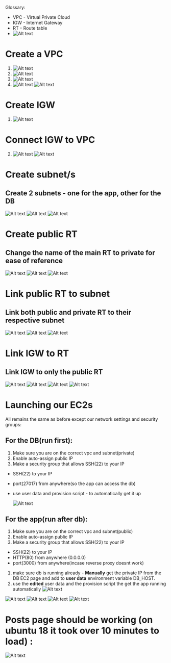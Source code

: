 Glossary:
- VPC - Virtual Private Cloud
- IGW - Internet Gateway
- RT - Route table
- ![Alt text](imgs-vpc/Internet%20Gateway%20(1).png)


# Create a VPC
1. ![Alt text](imgs-vpc/1.png)
2. ![Alt text](imgs-vpc/2.png)
3. ![Alt text](imgs-vpc/3.png)
4. ![Alt text](imgs-vpc/4.png)
![Alt text](imgs-vpc/5.png)

# Create IGW
1. ![Alt text](imgs-vpc/6.png)

# Connect IGW to VPC
2. ![Alt text](imgs-vpc/7.png)
![Alt text](imgs-vpc/8.png)

# Create subnet/s
## Create 2 subnets - one for the app, other for the DB
![Alt text](imgs-vpc/9.png)
![Alt text](imgs-vpc/10.png)
![Alt text](imgs-vpc/11-dbaswell.png)

# Create public RT
## Change the name of the main RT to private for ease of reference
![Alt text](imgs-vpc/12-route.png)
![Alt text](imgs-vpc/13.png)
![Alt text](imgs-vpc/14.png)
# Link public RT to subnet

## Link both public and private RT to their respective subnet
![Alt text](imgs-vpc/15.png)
![Alt text](imgs-vpc/16-onlyselect-app(public).png)
![Alt text](imgs-vpc/17.png)

# Link IGW to RT
## Link IGW to only the public RT
![Alt text](imgs-vpc/18.png)
![Alt text](imgs-vpc/19.png)
![Alt text](imgs-vpc/20.png)
![Alt text](imgs-vpc/21.png)

# Launching our EC2s
All remains the same as before except our network settings and security groups:

## For the DB(run first):
1. Make sure you are on the correct vpc and subnet(private)
2. Enable auto-assign public IP
3. Make a security group that allows SSH(22) to your IP
- SSH(22) to your IP
- port(27017) from anywhere(so the app can access the db)
- use user data and provision script - to automatically get it up

  ![Alt text](imgs-vpc/27-mongosecurity.png)
## For the app(run after db):
1. Make sure you are on the correct vpc and subnet(public)
2. Enable auto-assign public IP
3. Make a security group that allows SSH(22) to your IP
- SSH(22) to your IP
- HTTP(80) from anywhere (0.0.0.0)
- port(3000) from anywhere(incase reverse proxy doesnt work)
1. make sure db is running already - **Manually** get the private IP from the DB EC2 page and add to **user data** environment variable DB_HOST.
2. use the **edited** user data and the provision script the get the app running automatically
![Alt text](imgs-vpc/28-appsecur.png)

![Alt text](imgs-vpc/22-when-creating-instance-only%20part%20to%20change.png)
![Alt text](imgs-vpc/23.png)
![Alt text](imgs-vpc/24.png)
![Alt text](imgs-vpc/25-done.png)
# Posts page should be working (on ubuntu 18 it took over 10 minutes to load) : 
![Alt text](imgs-vpc/29-postsworking.png)